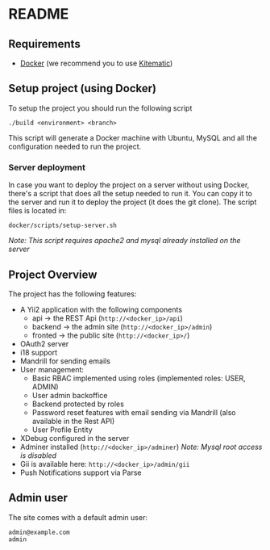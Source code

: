 # README

## Requirements

* [Docker](https://www.docker.com/) (we recommend you to use [Kitematic](https://kitematic.com/))


## Setup project (using Docker)

To setup the project you should run the following script

	./build <environment> <branch>

This script will generate a Docker machine with Ubuntu, MySQL and all the configuration needed to run the project.

### Server deployment

In case you want to deploy the project on a server without using Docker, there's a script that does all the setup needed to run it.
You can copy it to the server and run it to deploy the project (it does the git clone). The script files is located in:

	docker/scripts/setup-server.sh

*Note: This script requires apache2 and mysql already installed on the server*

## Project Overview

The project has the following features:

* A Yii2 application with the following components
	* api -> the REST Api (`http://<docker_ip>/api`)
	* backend -> the admin site (`http://<docker_ip>/admin`)
	* fronted -> the public site (`http://<docker_ip>/`)
* OAuth2 server
* i18 support
* Mandrill for sending emails
* User management:
	* Basic RBAC implemented using roles (implemented roles: USER, ADMIN)
	* User admin backoffice
	* Backend protected by roles
	* Password reset features with email sending via Mandrill (also available in the Rest API)
	* User Profile Entity
* XDebug configured in the server
* Adminer installed (`http://<docker_ip>/adminer`) *Note: Mysql root access is disabled*
* Gii is available here: `http://<docker_ip>/admin/gii`
* Push Notifications support via Parse

## Admin user

The site comes with a default admin user:

 	admin@example.com
 	admin
